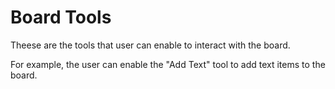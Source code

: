 # Board Tools

Theese are the tools that user can enable to interact with the board.

For example, the user can enable the "Add Text" tool to add text items to the board.
